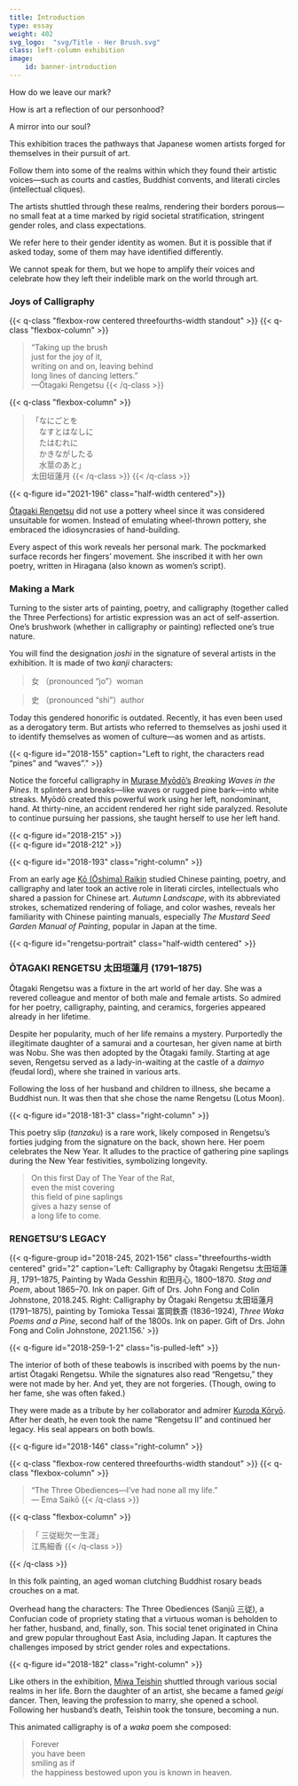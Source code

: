 ```yaml
---
title: Introduction
type: essay
weight: 402
svg_logo:  "svg/Title - Her Brush.svg"
class: left-column exhibition
image:
    id: banner-introduction
---
```


How do we leave our mark?

How is art a reflection of our personhood?

A mirror into our soul?

This exhibition traces the pathways that Japanese women artists forged for themselves in their pursuit of art.

Follow them into some of the realms within which they found their artistic voices—such as courts and castles, Buddhist convents, and literati circles (intellectual cliques).

The artists shuttled through these realms, rendering their borders porous—no small feat at a time marked by rigid societal stratification, stringent gender roles, and class expectations.

We refer here to their gender identity as women. But it is possible that if asked today, some of them may have identified differently.

We cannot speak for them, but we hope to amplify their voices and celebrate how they left their indelible mark on the world through art.

<div class="spacer-300"></div>

### Joys of Calligraphy

{{< q-class "flexbox-row centered threefourths-width standout" >}}
{{< q-class "flexbox-column" >}}
>“Taking up the brush\
>just for the joy of it,\
>writing on and on, leaving behind\
>long lines of dancing letters.”\
>—Ōtagaki Rengetsu
{{< /q-class >}}

{{< q-class "flexbox-column" >}}
><span lang="ja">「なにごとを\
>&#12288;なすとはなしに\
>&#12288;たはむれに\
>&#12288;かきながしたる\
>&#12288;水莖のあと」\
>太田垣蓮月</span>
{{< /q-class >}}
{{< /q-class >}}

{{< q-figure id="2021-196" class="half-width centered">}}

[Ōtagaki Rengetsu](/artists/#Ōtagaki-Rengetsu-太田垣蓮月/) did not use a pottery wheel since it was considered unsuitable for women. Instead of emulating wheel-thrown pottery, she embraced the idiosyncrasies of hand-building.

Every aspect of this work reveals her personal mark. The pockmarked surface records her fingers’ movement. She inscribed it with her own poetry, written in Hiragana (also known as women’s script).


### Making a Mark ###

Turning to the sister arts of painting, poetry, and calligraphy (together called the Three Perfections) for artistic expression was an act of self-assertion. One’s brushwork (whether in calligraphy or painting) reflected one’s true nature.

You will find the designation *joshi* in the signature of several artists in the exhibition. It is made of two *kanji* characters:

><span lang="ja">女</span> （pronounced “jo”）woman

><span lang="ja">史</span> （pronounced “shi”）author

Today this gendered honorific is outdated. Recently, it has even been used as a derogatory term. But artists who referred to themselves as joshi used it to identify themselves as women of culture—as women and as artists.

{{< q-figure id="2018-155" caption="Left to right, the characters read “pines” and “waves”." >}}

Notice the forceful calligraphy in [Murase Myōdō’s](/artists/#Murase-Myōdō-村瀬明道/) *Breaking Waves in the Pines*. It splinters and breaks—like waves or rugged pine bark—into white streaks. Myōdō created this powerful work using her left, nondominant, hand. At thirty-nine, an accident rendered her right side paralyzed. Resolute to continue pursuing her passions, she taught herself to use her left hand.

<div class="flexbox-row col-2 threefourths-width centered">
<div class="flexbox-column padding-20">
{{< q-figure id="2018-215" >}}
</div>
<div class="flexbox-column padding-20">
{{< q-figure id="2018-212" >}}
</div>
</div>

{{< q-figure id="2018-193" class="right-column" >}}

From an early age [Kō (Ōshima) Raikin](/artists/#Kō-(Ōshima)-Raikin-高(大島)来禽/) studied Chinese painting, poetry, and calligraphy and later took an active role in literati circles, intellectuals who shared a passion for Chinese art. *Autumn Landscape*, with its abbreviated strokes, schematized rendering of foliage, and color washes, reveals her familiarity with Chinese painting manuals, especially *The* *Mustard Seed Garden Manual of Painting*, popular in Japan at the time.

<div class="spacer-100"></div>

{{< q-figure id="rengetsu-portrait" class="half-width centered" >}}

<div class="spacer-300"></div>

### ŌTAGAKI RENGETSU <span lang="ja">太田垣蓮月</span> (1791–1875)

Ōtagaki Rengetsu was a fixture in the art world of her day. She was a revered colleague and mentor of both male and female artists. So admired for her poetry, calligraphy, painting, and ceramics, forgeries appeared already in her lifetime.

Despite her popularity, much of her life remains a mystery. Purportedly the illegitimate daughter of a samurai and a courtesan, her given name at birth was Nobu. She was then adopted by the Ōtagaki family. Starting at age seven, Rengetsu served as a lady-in-waiting at the castle of a *daimyo* (feudal lord), where she trained in various arts.

Following the loss of her husband and children to illness, she became a Buddhist nun. It was then that she chose the name Rengetsu (Lotus Moon).

<div class="spacer-300"></div>

{{< q-figure id="2018-181-3" class="right-column" >}}

This poetry slip (*tanzaku*) is a rare work, likely composed in Rengetsu’s forties judging from the signature on the back, shown here. Her poem celebrates the New Year. It alludes to the practice of gathering pine saplings during the New Year festivities, symbolizing longevity.

>On this first Day of The Year of the Rat,<br />
>even the mist covering<br />
>this field of pine saplings<br />
>gives a hazy sense of<br />
>a long life to come.<br />

<div class="spacer-300"></div>

### RENGETSU’S LEGACY

{{< q-figure-group id="2018-245, 2021-156" class="threefourths-width centered" grid="2" caption='Left: Calligraphy by Ōtagaki Rengetsu <span lang="ja">太田垣蓮月</span>, 1791–1875, Painting by Wada Gesshin <span lang="ja">和田月心</span>, 1800–1870. *Stag and Poem*, about 1865–70. Ink on paper. Gift of Drs. John Fong and Colin Johnstone, 2018.245. Right: Calligraphy by Ōtagaki Rengetsu <span lang="ja">太田垣蓮月</span> (1791–1875), painting by Tomioka Tessai 富岡鉄斎 (1836–1924), *Three Waka Poems and a Pine*, second half of the 1800s. Ink on paper. Gift of Drs. John Fong and Colin Johnstone, 2021.156.' >}}

{{< q-figure id="2018-259-1-2" class="is-pulled-left" >}}

The interior of both of these teabowls is inscribed with poems by the nun-artist Ōtagaki Rengetsu. While the signatures also read “Rengetsu,” they were not made by her. And yet, they are not forgeries. (Though, owing to her fame, she was often faked.)

They were made as a tribute by her collaborator and admirer [Kuroda Kōryō](/artists/#Kuroda-Kōryō-黒田光良/). After her death, he even took the name “Rengetsu II” and continued her legacy. His seal appears on both bowls.

<div class="spacer-300"></div>
{{< q-figure id="2018-146" class="right-column" >}}

{{< q-class "flexbox-row centered threefourths-width standout" >}}
{{< q-class "flexbox-column" >}}
>“The Three Obediences—I’ve had none all my life.”\
>— Ema Saikō
{{< /q-class >}}

{{< q-class "flexbox-column" >}}
><span lang="ja">「 三従総欠一生涯」\
>江馬細香</span>
{{< /q-class >}}

{{< /q-class >}}

In this folk painting, an aged woman clutching Buddhist rosary beads crouches on a mat.

Overhead hang the characters: The Three Obediences (Sanjū <span lang="ja">三従</span>), a Confucian code of propriety stating that a virtuous woman is beholden to her father, husband, and, finally, son. This social tenet originated in China and grew popular throughout East Asia, including Japan. It captures the challenges imposed by strict gender roles and expectations.

<div class="spacer-300"></div>

{{< q-figure id="2018-182" class="right-column" >}}

Like others in the exhibition, [Miwa Teishin](/artists/#Miwa-Teishin-三輪貞信/) shuttled through various social realms in her life. Born the daughter of an artist, she became a famed *geigi* dancer. Then, leaving the profession to marry, she opened a school. Following her husband’s death, Teishin took the tonsure, becoming a nun.

This animated calligraphy is of a *waka* poem she composed:

>Forever<br />
>you have been<br />
>smiling as if<br />
>the happiness bestowed upon you is known in heaven.<br />

